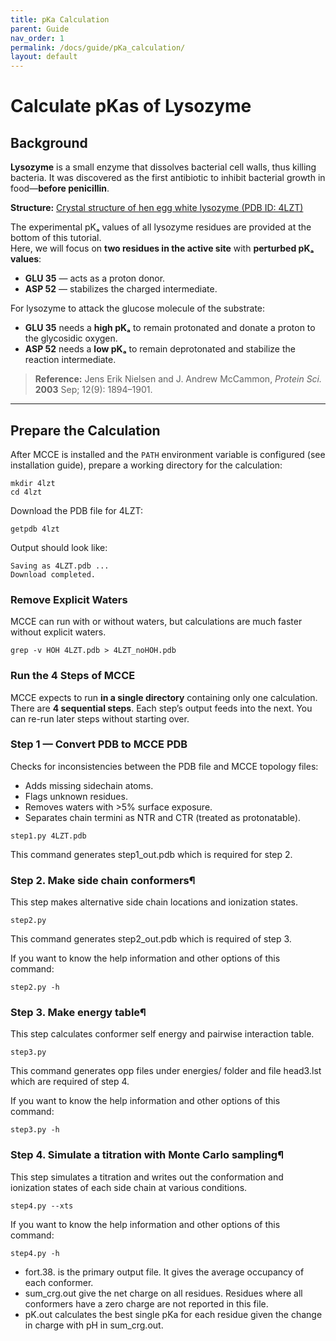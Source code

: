 ```yaml
---
title: pKa Calculation
parent: Guide
nav_order: 1
permalink: /docs/guide/pKa_calculation/
layout: default
---
```


# Calculate pKas of Lysozyme

## Background

**Lysozyme** is a small enzyme that dissolves bacterial cell walls, thus killing bacteria. It was discovered as the first antibiotic to inhibit bacterial growth in food—**before penicillin**.

**Structure:** [Crystal structure of hen egg white lysozyme (PDB ID: 4LZT)](https://www.rcsb.org/structure/4LZT)

The experimental pKₐ values of all lysozyme residues are provided at the bottom of this tutorial.  
Here, we will focus on **two residues in the active site** with **perturbed pKₐ values**:

- **GLU 35** — acts as a proton donor.
- **ASP 52** — stabilizes the charged intermediate.

For lysozyme to attack the glucose molecule of the substrate:  

- **GLU 35** needs a **high pKₐ** to remain protonated and donate a proton to the glycosidic oxygen.
- **ASP 52** needs a **low pKₐ** to remain deprotonated and stabilize the reaction intermediate.

> **Reference:** Jens Erik Nielsen and J. Andrew McCammon, *Protein Sci.* **2003** Sep; 12(9): 1894–1901.

---

## Prepare the Calculation

After MCCE is installed and the `PATH` environment variable is configured (see installation guide), prepare a working directory for the calculation:

```
mkdir 4lzt
cd 4lzt
```

Download the PDB file for 4LZT:
```
getpdb 4lzt
```

Output should look like:
```
Saving as 4LZT.pdb ...
Download completed.
```

### Remove Explicit Waters
MCCE can run with or without waters, but calculations are much faster without explicit waters.
```
grep -v HOH 4LZT.pdb > 4LZT_noHOH.pdb
```

### Run the 4 Steps of MCCE
MCCE expects to run **in a single directory** containing only one calculation.
There are **4 sequential steps**. Each step’s output feeds into the next.
You can re-run later steps without starting over.


### Step 1 — Convert PDB to MCCE PDB
Checks for inconsistencies between the PDB file and MCCE topology files:
- Adds missing sidechain atoms.
- Flags unknown residues.
- Removes waters with >5% surface exposure.
- Separates chain termini as NTR and CTR (treated as protonatable).

```
step1.py 4LZT.pdb
```
This command generates step1_out.pdb which is required for step 2.

### Step 2. Make side chain conformers¶
This step makes alternative side chain locations and ionization states.

```
step2.py
```
This command generates step2_out.pdb which is required of step 3.

If you want to know the help information and other options of this command:
```
step2.py -h
```

### Step 3. Make energy table¶
This step calculates conformer self energy and pairwise interaction table.

```
step3.py
```
This command generates opp files under energies/ folder and file head3.lst which are required of step 4.

If you want to know the help information and other options of this command:
```
step3.py -h
```

### Step 4. Simulate a titration with Monte Carlo sampling¶
This step simulates a titration and writes out the conformation and ionization states of each side chain at various conditions.

```
step4.py --xts
```

If you want to know the help information and other options of this command:
```
step4.py -h
```

- fort.38. is the primary output file. It gives the average occupancy of each conformer.
- sum_crg.out give the net charge on all residues. Residues where all conformers have a zero charge are not reported in this file.
- pK.out calculates the best single pKa for each residue given the change in charge with pH in sum_crg.out.



